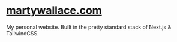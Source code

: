 # [martywallace.com](https://martywallace.com)

My personal website. Built in the pretty standard stack of Next.js & TailwindCSS.
